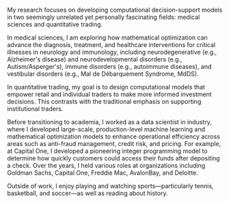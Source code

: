 My research focuses on developing computational decision-support models in two seemingly unrelated yet personally fascinating fields: medical sciences and quantitative trading.

In medical sciences, I am exploring how mathematical optimization can advance the diagnosis, treatment, and healthcare interventions for critical illnesses in neurology and immunology, including neurodegenerative (e.g., Alzheimer's disease) and neurodevelopmental disorders (e.g., Autism/Asperger's), immune disorders (e.g., autoimmune diseases), and vestibular disorders (e.g., Mal de Débarquement Syndrome, MdDS).

In quantitative trading, my goal is to design computational models that empower retail and individual traders to make more informed investment decisions. This contrasts with the traditional emphasis on supporting institutional traders.

Before transitioning to academia, I worked as a data scientist in industry, where I developed large-scale, production-level machine learning and mathematical optimization models to enhance operational efficiency across areas such as anti-fraud management, credit risk, and pricing. For example, at Capital One, I developed a pioneering integer programming model to determine how quickly customers could access their funds after depositing a check. Over the years, I held various roles at organizations including Goldman Sachs, Capital One, Freddie Mac, AvalonBay, and Deloitte.

Outside of work, I enjoy playing and watching sports—particularly tennis, basketball, and soccer—as well as reading about history.
